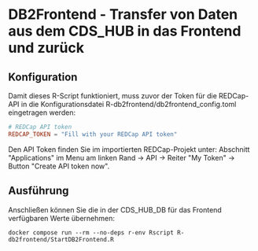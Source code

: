 # DB2Frontend - Transfer von Daten aus dem CDS_HUB in das Frontend und zurück

## Konfiguration

Damit dieses R-Script funktioniert, muss zuvor der Token für die REDCap-API in die Konfigurationsdatei R-db2frontend/db2frontend_config.toml eingetragen werden:
```toml
# REDCap API token
REDCAP_TOKEN = "Fill with your REDCap API token"
```
Den API Token finden Sie im importierten REDCap-Projekt unter: Abschnitt "Applications" im Menu am linken Rand -> API -> Reiter "My Token" -> Button "Create API token now".

## Ausführung

Anschließen können Sie die in der CDS_HUB_DB für das Frontend verfügbaren Werte übernehmen:
```console
docker compose run --rm --no-deps r-env Rscript R-db2frontend/StartDB2Frontend.R
```
